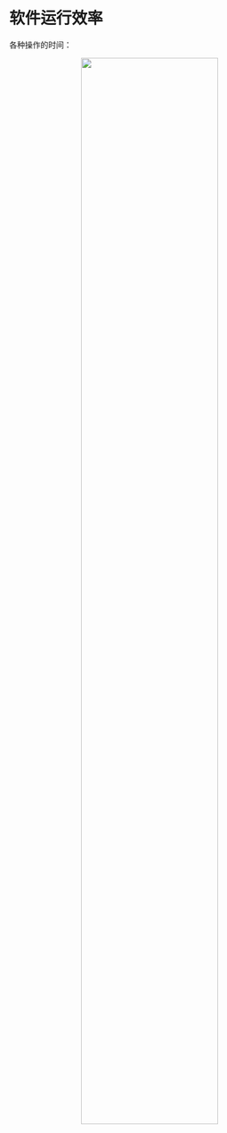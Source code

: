 
# 软件运行效率

各种操作的时间：

<p align="center">
    <img width="70%" height="70%" src="http://images.iterate.site/blog/image/20191010/5SAf18QTjvK0.png?imageslim">
</p>
